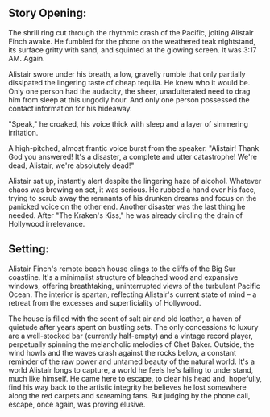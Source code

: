 ## Story Opening:

The shrill ring cut through the rhythmic crash of the Pacific, jolting Alistair Finch awake. He fumbled for the phone on the weathered teak nightstand, its surface gritty with sand, and squinted at the glowing screen. It was 3:17 AM. Again. 

Alistair swore under his breath, a low, gravelly rumble that only partially dissipated the lingering taste of cheap tequila. He knew who it would be. Only one person had the audacity, the sheer, unadulterated need to drag him from sleep at this ungodly hour. And only one person possessed the contact information for his hideaway.

"Speak," he croaked, his voice thick with sleep and a layer of simmering irritation.

A high-pitched, almost frantic voice burst from the speaker. "Alistair! Thank God you answered! It's a disaster, a complete and utter catastrophe! We're dead, Alistair, we're absolutely dead!"

Alistair sat up, instantly alert despite the lingering haze of alcohol. Whatever chaos was brewing on set, it was serious. He rubbed a hand over his face, trying to scrub away the remnants of his drunken dreams and focus on the panicked voice on the other end. Another disaster was the last thing he needed. After "The Kraken's Kiss," he was already circling the drain of Hollywood irrelevance.

## Setting:

Alistair Finch's remote beach house clings to the cliffs of the Big Sur coastline. It's a minimalist structure of bleached wood and expansive windows, offering breathtaking, uninterrupted views of the turbulent Pacific Ocean. The interior is spartan, reflecting Alistair's current state of mind – a retreat from the excesses and superficiality of Hollywood. 

The house is filled with the scent of salt air and old leather, a haven of quietude after years spent on bustling sets. The only concessions to luxury are a well-stocked bar (currently half-empty) and a vintage record player, perpetually spinning the melancholic melodies of Chet Baker. Outside, the wind howls and the waves crash against the rocks below, a constant reminder of the raw power and untamed beauty of the natural world. It's a world Alistair longs to capture, a world he feels he's failing to understand, much like himself. He came here to escape, to clear his head and, hopefully, find his way back to the artistic integrity he believes he lost somewhere along the red carpets and screaming fans. But judging by the phone call, escape, once again, was proving elusive.

